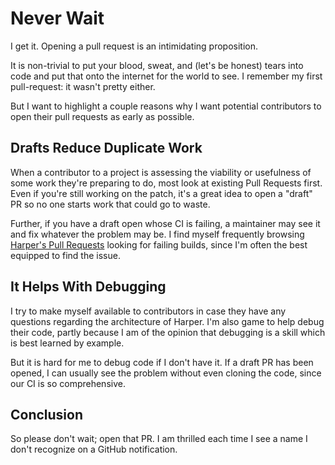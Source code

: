 # Never Wait

I get it.
Opening a pull request is an intimidating proposition.

It is non-trivial to put your blood, sweat, and (let's be honest) tears into code and put that onto the internet for the world to see.
I remember my first pull-request: it wasn't pretty either.

But I want to highlight a couple reasons why I want potential contributors to open their pull requests as early as possible.

## Drafts Reduce Duplicate Work

When a contributor to a project is assessing the viability or usefulness of some work they're preparing to do,
most look at existing Pull Requests first.
Even if you're still working on the patch, it's a great idea to open a "draft" PR so no one starts work that could go to waste.

Further, if you have a draft open whose CI is failing, a maintainer may see it and fix whatever the problem may be.
I find myself frequently browsing [Harper's Pull Requests](https://github.com/Automattic/harper/pulls) looking for failing builds, since I'm often the best equipped to find the issue.

## It Helps With Debugging

I try to make myself available to contributors in case they have any questions regarding the architecture of Harper.
I'm also game to help debug their code, partly because I am of the opinion that debugging is a skill which is best learned by example.

But it is hard for me to debug code if I don't have it.
If a draft PR has been opened, I can usually see the problem without even cloning the code, since our CI is so comprehensive.

## Conclusion

So please don't wait; open that PR.
I am thrilled each time I see a name I don't recognize on a GitHub notification.
